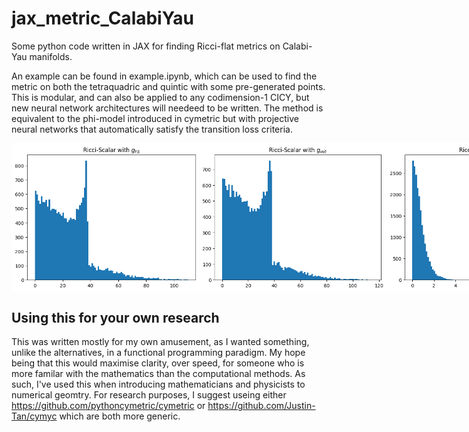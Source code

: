 # jax_metric_CalabiYau
 
Some python code written in JAX for finding Ricci-flat metrics on Calabi-Yau manifolds.

An example can be found in example.ipynb, which can be used to find the metric on both the tetraquadric and quintic with some pre-generated points. This is modular, and can also be applied to any codimension-1 CICY, but new neural network architectures will needeed to be written. The method is equivalent to the phi-model introduced in cymetric but with projective neural networks that automatically satisfy the transition loss criteria.

<div style="display: flex; justify-content: space-around;">
  <img src="Images/fs_scal.png" alt="|Ricci Scalar| for Fubini-Study Metric" width="300">
  <img src="Images/init_scal.png" alt="|Ricci Scalar| for Randomly Initialised Metric" width="300">
  <img src="Images/flat_scal.png" alt="|Ricci Scalar| for Ricci-flat Metric" width="300">
  <img src="Images/Loss.png" alt="Monge-Ampere loss vs batch" width="300">
</div>

## Using this for your own research
This was written mostly for my own amusement, as I wanted something, unlike the alternatives, in a functional programming paradigm. My hope being that this would maximise clarity, over speed, for someone who is more familar with the mathematics than the computational methods. As such, I've used this when introducing mathematicians and physicists to numerical geomtry. For research purposes, I suggest useing either https://github.com/pythoncymetric/cymetric or https://github.com/Justin-Tan/cymyc which are both more generic.
